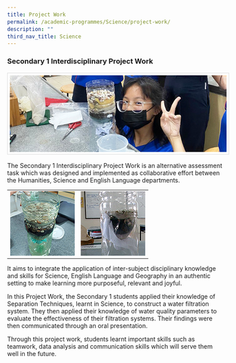 ```yaml
---
title: Project Work
permalink: /academic-programmes/Science/project-work/
description: ""
third_nav_title: Science
---
```

### Secondary 1 Interdisciplinary Project Work

<img src="/images/Sec%201%20Science%20Project%20Work/IPW_main.jpg" style=" border:0.5px solid Gainsboro; padding: 5px;">


The Secondary 1 Interdisciplinary Project Work is an alternative assessment task which was designed and implemented as collaborative effort between the Humanities, Science and English Language departments.

<table>
  <tr>
    <td><a target="_blank" href="/images/Sec%201%20Science%20Project%20Work/IPW2.jpg">
<img src="/images/Sec%201%20Science%20Project%20Work/IPW2_tn.png" style="width:150px; height:150px">
</a></td>
    <td><a target="_blank" href="/images/Sec%201%20Science%20Project%20Work/IPW3.jpg">
<img src="/images/Sec%201%20Science%20Project%20Work/IPW3_tn.png" style="width:150px; height:150px">
</a></td>
  </tr>
</table>


It aims to integrate the application of inter-subject disciplinary knowledge and skills for Science, English Language and Geography in an authentic setting to make learning more purposeful, relevant and joyful.

In this Project Work, the Secondary 1 students applied their knowledge of Separation Techniques, learnt in Science, to construct a water filtration system. They then applied their knowledge of water quality parameters to evaluate the effectiveness of their filtration systems. Their findings were then communicated through an oral presentation.

Through this project work, students learnt important skills such as teamwork, data analysis and communication skills which will serve them well in the future.